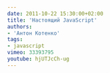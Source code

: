 ```yaml
---
date: 2011-10-22 15:30:00+02:00
title: 'Настоящий JavaScript'
authors:
- 'Антон Котенко'
tags:
- javascript
vimeo: 33393795
youtube: hjUTJcCh-ug
---
```

